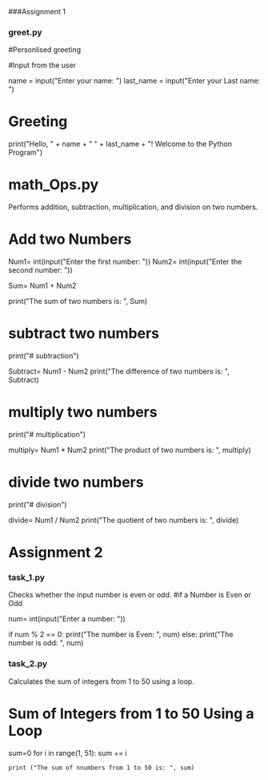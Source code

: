 
###Assignment 1

### greet.py
 #Personlised greeting

#Input from the user

name = input("Enter your name: ")
last_name = input("Enter your Last name: ")

# Greeting

print("Hello, " + name + " " + last_name + "! Welcome to the Python Program")

# math_Ops.py
Performs addition, subtraction, multiplication, and division on two numbers.
# Add two Numbers

Num1= int(input("Enter the first number: "))
Num2= int(input("Enter the second number: "))

Sum= Num1 + Num2

print("The sum of two numbers is: ", Sum)

# subtract two numbers

print("# subtraction")

Subtract= Num1 - Num2
print("The difference of two numbers is: ", Subtract)

# multiply two numbers
print("# multiplication")

multiply= Num1 * Num2
print("The product of two numbers is: ", multiply)

# divide two numbers
print("# division")

divide= Num1 / Num2
print("The quotient of two numbers is: ", divide)

# Assignment 2

### task_1.py
Checks whether the input number is even or odd.
#if a Number is Even or Odd

num= int(input("Enter a number: "))

if num % 2 == 0:
    print("The number is Even: ", num)
else:
    print("The number is odd: ", num)


### task_2.py
Calculates the sum of integers from 1 to 50 using a loop.
# Sum of Integers from 1 to 50 Using a Loop
sum=0
for i in range(1, 51):
    sum += i

    print ("The sum of nnumbers from 1 to 50 is: ", sum)
    